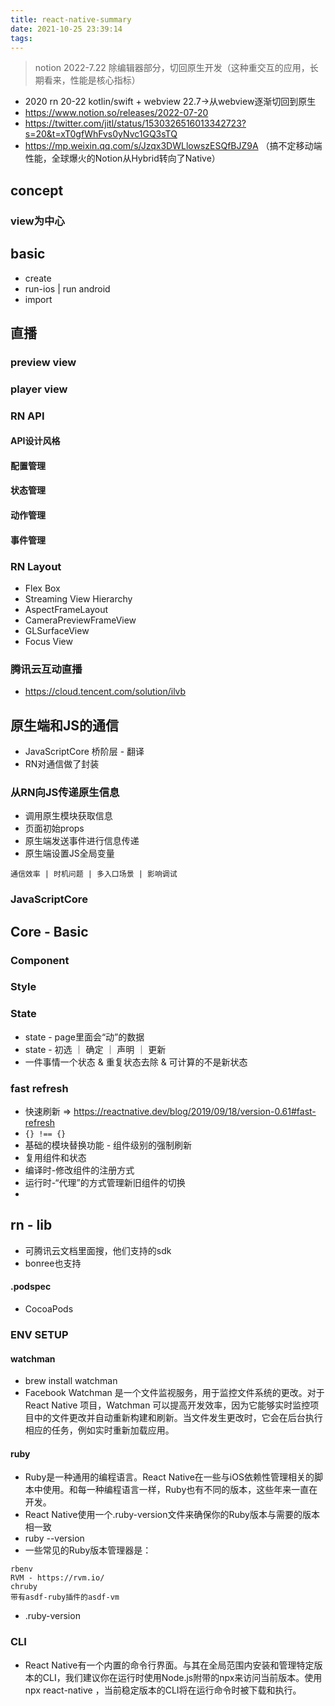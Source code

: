 ```yaml
---
title: react-native-summary
date: 2021-10-25 23:39:14
tags:
---
```


> notion 2022-7.22 除编辑器部分，切回原生开发（这种重交互的应用，长期看来，性能是核心指标）
- 2020 rn 20-22 kotlin/swift + webview 22.7->从webview逐渐切回到原生
- https://www.notion.so/releases/2022-07-20
- https://twitter.com/jitl/status/1530326516013342723?s=20&t=xT0gfWhFvs0yNvc1GQ3sTQ
- https://mp.weixin.qq.com/s/Jzqx3DWLlowszESQfBJZ9A （搞不定移动端性能，全球爆火的Notion从Hybrid转向了Native）

## concept
### view为中心


## basic
- create
- run-ios | run android
- import

## 

## 直播
### preview view
### player view
 
### RN API
#### API设计风格
#### 配置管理
#### 状态管理
#### 动作管理
#### 事件管理


### RN Layout
- Flex Box
- Streaming View Hierarchy
 - AspectFrameLayout
 - CameraPreviewFrameView
 - GLSurfaceView
 - Focus View

### 腾讯云互动直播
- https://cloud.tencent.com/solution/ilvb

## 原生端和JS的通信
- JavaScriptCore 桥阶层 - 翻译
- RN对通信做了封装

### 从RN向JS传递原生信息
- 调用原生模块获取信息
- 页面初始props
- 原生端发送事件进行信息传递
- 原生端设置JS全局变量

```
通信效率 | 时机问题 | 多入口场景 | 影响调试
```

### JavaScriptCore


## Core - Basic 
### Component


### Style


### State
- state - page里面会“动”的数据
- state - 初选 ｜ 确定 ｜ 声明 ｜ 更新
- 一件事情一个状态 & 重复状态去除 & 可计算的不是新状态


### fast refresh
- 快速刷新 => https://reactnative.dev/blog/2019/09/18/version-0.61#fast-refresh
- `{} !== {}`
- 基础的模块替换功能 - 组件级别的强制刷新
- 复用组件和状态
 - 编译时-修改组件的注册方式
 - 运行时-“代理”的方式管理新旧组件的切换
 - 


## rn - lib
- 可腾讯云文档里面搜，他们支持的sdk
- bonree也支持
#### .podspec
- CocoaPods


### ENV SETUP
#### watchman
- brew install watchman
- Facebook Watchman 是一个文件监视服务，用于监控文件系统的更改。对于 React Native 项目，Watchman 可以提高开发效率，因为它能够实时监控项目中的文件更改并自动重新构建和刷新。当文件发生更改时，它会在后台执行相应的任务，例如实时重新加载应用。

#### ruby
- Ruby是一种通用的编程语言。React Native在一些与iOS依赖性管理相关的脚本中使用。和每一种编程语言一样，Ruby也有不同的版本，这些年来一直在开发。
- React Native使用一个.ruby-version文件来确保你的Ruby版本与需要的版本相一致
- ruby --version
- 一些常见的Ruby版本管理器是：
```
rbenv
RVM - https://rvm.io/
chruby
带有asdf-ruby插件的asdf-vm
```
- .ruby-version 

### CLI
- React Native有一个内置的命令行界面。与其在全局范围内安装和管理特定版本的CLI，我们建议你在运行时使用Node.js附带的npx来访问当前版本。使用npx react-native <command>，当前稳定版本的CLI将在运行命令时被下载和执行。
